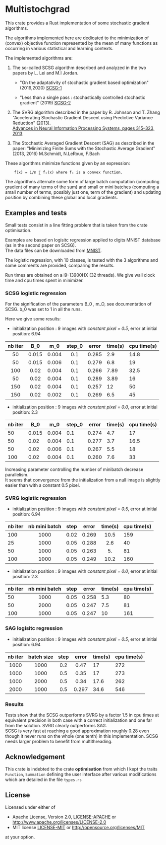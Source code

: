 # Multistochgrad

This crate provides a Rust implementation of some stochastic gradient algorithms.

The algorithms implemented here are dedicated to the minimization of (convex) objective function represented by the
mean of many functions as occurring in various statistical and learning contexts.

The implemented algorithms are:

1. The so-called SCSG algorithm described and analyzed in the two papers by L. Lei and  M.I Jordan.

    * "On the adaptativity of stochastic gradient based optimization" (2019,2020)
    [SCSG-1](https://arxiv.org/abs/1904.04480)

    * "Less than a single pass : stochastically controlled stochastic gradient" (2019)
    [SCSG-2](https://arxiv.org/abs/1609.03261)

2. The SVRG algorithm described in the paper by R. Johnson and T. Zhang
"Accelerating Stochastic Gradient Descent using Predictive Variance Reduction" (2013).  
[Advances in Neural Information Processing Systems, pages 315–323, 2013](https://papers.nips.cc/paper/4937-accelerating-stochastic-gradient-descent-using-predictive-variance-reduction.pdf)

3. The Stochastic Averaged Gradient Descent (SAG) as described in the paper:
"Minimizing Finite Sums with the Stochastic Average Gradient" (2013, 2016)
M.Schmidt, N.LeRoux, F.Bach

These algorithms minimize functions given by an expression:

        f(x) = 1/n ∑ fᵢ(x) where fᵢ is a convex function.

The algorithms alternate some form of large batch computation (computing gradient of many terms of the sum)
and small or mini batches (computing a small number of terms, possibly just one, term of the gradient)
and updating position by combining these global and local gradients.




## Examples and tests

Small tests consist in a line fitting problem that is taken  from the crate optimisation.

Examples are based on logisitc regression applied to digits MNIST database
(as in the second paper on SCSG).  
The data files can be downloaded from [MNIST](http://yann.lecun.com/exdb/mnist).

The logistic regression, with 10 classes,  is tested with the 3 algorithms and some comments are provided, comparing the results.

Run times are obtained on a i9-13900HX (32 threads). We give wall clock time and cpu times spent in minimizer.


### SCSG logistic regression

For the signification of the parameters B_0 , m_O, see documentation of SCSG. b_0 was set to 1
in all the runs.

Here we give some results:

* initialization position : 9 images with *constant pixel = 0.5*,
error at initial position: 6.94

| nb iter |  B_0  |  m_0  | step_0 | error | time(s) | cpu time(s) |
| :-----: | :---: | :---: | :----: | ----- | ------- | ----------- |
|   50    | 0.015 | 0.004 |  0.1   | 0.285 | 2.9     | 14.8        |
|   50    | 0.015 | 0.006 |  0.1   | 0.279 | 6.8     | 19          |
|   100   | 0.02  | 0.004 |  0.1   | 0.266 | 7.89    | 32.5        |
|   50    | 0.02  | 0.004 |  0.1   | 0.289 | 3.89    | 16          |
|   150   | 0.02  | 0.004 |  0.1   | 0.257 | 12      | 50          |
|   150   | 0.02  | 0.002 |  0.1   | 0.269 | 6.5     | 45          |


* initialization position : 9 images with *constant pixel = 0.0*,
error at initial position: 2.3

| nb iter | B_0   | m_0   | step_0 | error | time(s) | cpu time(s) |
| ------- | ----- | ----- | ------ | ----- | ------- | ----------- |
| 50      | 0.015 | 0.004 | 0.1    | 0.274 | 4.7     | 17          |
| 50      | 0.02  | 0.004 | 0.1    | 0.277 | 3.7     | 16.5        |
| 50      | 0.02  | 0.006 | 0.1    | 0.267 | 5.5     | 18          |
| 100     | 0.02  | 0.004 | 0.1    | 0.260 | 7.6     | 33          |


Increasing parameter controlling the number of minibatch decrease parallelism.  
It seems that convergence from the initialization from a null image is slightly easier than
with a constant 0.5 pixel.

### SVRG logistic regression

* initialization position : 9 images with *constant pixel = 0.5*,
error at initial position: 6.94

| nb iter | nb mini batch | step | error | time(s) | cpu time(s) |
| ------- | :-----------: | ---- | :---: | :-----: | ----------- |
| 100     |     1000      | 0.02 | 0.269 |  10.5   | 159         |
| 25      |     1000      | 0.05 | 0.288 |   2.6   | 40          |
| 50      |     1000      | 0.05 | 0.263 |   5.    | 81          |
| 100     |     1000      | 0.05 | 0.249 |  10.2   | 160         |

* initialization position : 9 images with *constant pixel = 0.0*,
error at initial position: 2.3

| nb iter | nb mini batch | step | error | time(s) | cpu time(s) |
| ------- | :-----------: | ---- | ----- | ------- | ----------- |
| 50      |     1000      | 0.05 | 0.258 | 5.3     | 80          |
| 50      |     2000      | 0.05 | 0.247 | 7.5     | 81          |
| 100     |     1000      | 0.05 | 0.247 | 10      | 161         |



### SAG logisitc regression

* initialization position : 9 images with *constant pixel = 0.5*,
error at initial position: 6.94

| nb iter | batch size | step  | error | time(s) | cpu time(s) |
| :-----: | :--------: | :---: | :---: | ------- | ----------- |
|  1000   |    1000    |  0.2  | 0.47  | 17      | 272         |
|  1000   |    1000    |  0.5  | 0.35  | 17      | 273         |
|  1000   |    2000    |  0.5  | 0.34  | 17.6    | 262         |
|  2000   |    1000    |  0.5  | 0.297 | 34.6    | 546         |

### Results

Tests show that the SCSG  outperforms SVRG by a factor 1.5 in cpu times  at equivalent precision in
both case with a correct initialization and one far from the solution.
SVRG clearly outperforms SAG.  
SCSG is very fast at reaching a good approximation roughly 0.28 even though it never runs on
the whole (one tenth) in this implementation. 
SCSG needs larger problem to benefit from multithreading.  

## Acknowledgement

This crate is indebted to the crate **optimisation** from which I kept the traits `Function`, `Summation`
defining the user interface after various modifications which are detailed in the file ``types.rs``


## License

Licensed under either of

* Apache License, Version 2.0, [LICENSE-APACHE](LICENSE-APACHE) or <http://www.apache.org/licenses/LICENSE-2.0>
* MIT license [LICENSE-MIT](LICENSE-MIT) or <http://opensource.org/licenses/MIT>

at your option.

